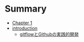 # Summary

- [Chapter 1](./chapter_1.md)
- [introduction](./introduction/README.md)
  - [gitflowとGithubの実践的開発](./introduction/chapter.md)

